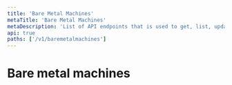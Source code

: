 ```yaml
---
title: 'Bare Metal Machines'
metaTitle: 'Bare Metal Machines'
metaDescription: 'List of API endpoints that is used to get, list, update and register bare metal machines'
api: true
paths: ['/v1/baremetalmachines']
---
```


# Bare metal machines

